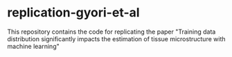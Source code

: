 # replication-gyori-et-al
This repository contains the code for replicating the paper "Training data distribution significantly impacts the estimation of tissue microstructure with machine learning"
